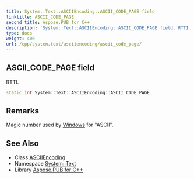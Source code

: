 ```yaml
---
title: System::Text::ASCIIEncoding::ASCII_CODE_PAGE field
linktitle: ASCII_CODE_PAGE
second_title: Aspose.PUB for C++
description: 'System::Text::ASCIIEncoding::ASCII_CODE_PAGE field. RTTI in C++.'
type: docs
weight: 400
url: /cpp/system.text/asciiencoding/ascii_code_page/
---
```

## ASCII_CODE_PAGE field


RTTI.

```cpp
static int System::Text::ASCIIEncoding::ASCII_CODE_PAGE
```

## Remarks


Magic number used by [Windows](../../../system.windows/) for "ASCII". 
## See Also

* Class [ASCIIEncoding](../)
* Namespace [System::Text](../../)
* Library [Aspose.PUB for C++](../../../)
